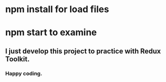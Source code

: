 # npm install for load files

# npm start to examine

## I just develop this project to practice with Redux Toolkit.

### Happy coding.

